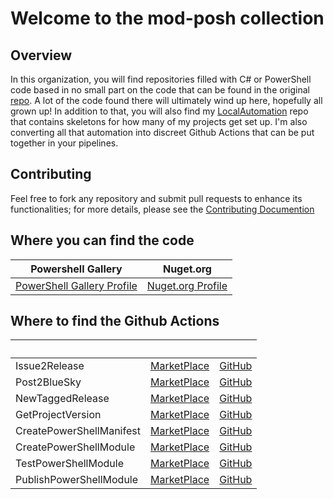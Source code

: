 # Welcome to the mod-posh collection

## Overview

In this organization, you will find repositories filled with C# or PowerShell code based in no small part on the code that can be found in the original [repo](https://github.com/jeffpatton1971/mod-posh). A lot of the code found there will ultimately wind up here, hopefully all grown up! In addition to that, you will also find my [LocalAutomation](https://github.com/mod-posh/LocalAutomaion) repo that contains skeletons for how many of my projects get set up. I'm also converting all that automation into discreet Github Actions that can be put together in your pipelines.

## Contributing

Feel free to fork any repository and submit pull requests to enhance its functionalities; for more details, please see the [Contributing Documention](CONTRIBUTING.md)

## Where you can find the code

| Powershell Gallery | Nuget.org |
|-----------------|----------------|
| [PowerShell Gallery Profile](https://www.powershellgallery.com/profiles/jeffpatton1971)| [Nuget.org Profile](https://www.nuget.org/profiles/jeffpatton1971) |

## Where to find the Github Actions

|  &nbsp; |  &nbsp; |  &nbsp; |
|-----------------|----------------|----------------|
| Issue2Release | [MarketPlace](https://github.com/marketplace/actions/generate-release-notes-from-milestone) | [GitHub](https://github.com/mod-posh/Issue2ReleaseNotes) |
| Post2BlueSky | [MarketPlace](https://github.com/marketplace/actions/post2bluesky) | [GitHub](https://github.com/mod-posh/Post2BlueSky) |
| NewTaggedRelease | [MarketPlace](https://github.com/marketplace/actions/newtaggedrelease) | [GitHub](https://github.com/mod-posh/NewTaggedRelease) |
| GetProjectVersion | [MarketPlace](https://github.com/marketplace/actions/getprojectversion) | [GitHub](https://github.com/mod-posh/GetProjectVersion) |
| CreatePowerShellManifest | [MarketPlace](https://github.com/marketplace/actions/createpowershellmanifest) | [GitHub](https://github.com/mod-posh/CreatePowerShellManifest) |
| CreatePowerShellModule | [MarketPlace](https://github.com/marketplace/actions/createpowershellmodule) | [GitHub](https://github.com/mod-posh/CreatePowerShellModule) |
| TestPowerShellModule | [MarketPlace](https://github.com/marketplace/actions/testpowershellmodule) | [GitHub](https://github.com/mod-posh/TestPowerShellModule) |
| PublishPowerShellModule | [MarketPlace](https://github.com/marketplace/actions/publishpowershellmodule) | [GitHub](https://github.com/mod-posh/PublishPowerShellModule) |

